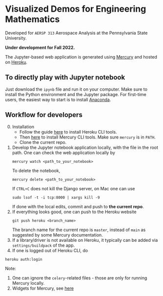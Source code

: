 # Visualized Demos for Engineering Mathematics

Developed for `AERSP 313` Aerospace Analysis at the Pennsylvania State University.

**Under development for Fall 2022.**

The Jupyter-based web application is generated using [Mercury](https://mljar.com/mercury/) and hosted on [Heroku](https://aersp313.herokuapp.com).

## To directly play with Jupyter notebook
Just download the `ipynb` file and run it on your computer.  Make sure to install the Python environment and the Jupyter package.  For first-time users, the easiest way to start is to install [Anaconda](https://www.anaconda.com/).

## Workflow for developers
0. Installation
   + Follow the guide [here](https://devcenter.heroku.com/articles/heroku-cli) to install Heroku CLI tools.
   + Then [here](https://github.com/mljar/mercury) to install Mercury CLI tools.  Make sure `mercury` is in `PATH`.
   + Clone the current repo.
1. Develop the Jupyter notebook application locally, with the file in the root path.  One can check the web application locally by
   ```
   mercury watch <path_to_your_notebook>
   ```
   To delete the notebook,
   ```
   mercury delete <path_to_your_notebook>
   ```
   If `CTRL+C` does not kill the Django server, on Mac one can use
   ```
   sudo lsof -t -i tcp:8000 | xargs kill -9
   ```
   If done with the local edits, commit and push to **the current repo**.
2. If everything looks good, one can push to the Heroku website
   ```
   git push heroku <branch_name>
   ```
   The branch name for the current repo is `master`, instead of `main` as suggested by some Mercury documentation.
3. If a library/driver is not available on Heroku, it typically can be added via `settings/buildpack` of the app.
4. If one is logged out of Heroku CLI, do
```
heroku auth:login
```

Note:
1. One can ignore the `celery`-related files - those are only for running Mercury locally.
2. Widgets for Mercury, see [here](https://mercury-docs.readthedocs.io/en/latest/widgets/)